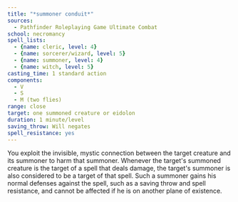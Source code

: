 ```yaml
---
title: "*summoner conduit*"
sources:
  - Pathfinder Roleplaying Game Ultimate Combat
school: necromancy
spell_lists:
  - {name: cleric, level: 4}
  - {name: sorcerer/wizard, level: 5}
  - {name: summoner, level: 4}
  - {name: witch, level: 5}
casting_time: 1 standard action
components:
  - V
  - S
  - M (two flies)
range: close
target: one summoned creature or eidolon
duration: 1 minute/level
saving_throw: Will negates
spell_resistance: yes
---
```


You exploit the invisible, mystic connection between the target creature and its summoner to harm that summoner. Whenever the target's summoned creature is the target of a spell that deals damage, the target's summoner is also considered to be a target of that spell. Such a summoner gains his normal defenses against the spell, such as a saving throw and spell resistance, and cannot be affected if he is on another plane of existence.

